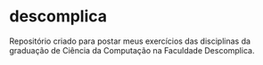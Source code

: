 # descomplica
Repositório criado para postar meus exercícios das disciplinas da graduação de Ciência da Computação na Faculdade Descomplica.
